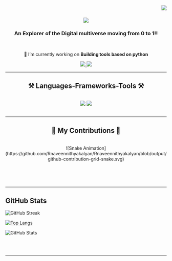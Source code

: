 <img align="right" src="https://visitor-badge.laobi.icu/badge?page_id=Rnaveennithyakalyan.Rnaveennithyakalyan" />

<h1 align="center">
    <img src="https://readme-typing-svg.herokuapp.com/?font=Righteous&size=35&center=true&vCenter=true&width=500&height=70&duration=4000&lines=Hi+There!+👋;+I'm+Naveen!;" />
</h1>

<h3 align="center">An Explorer of the Digital multiverse moving from 0 to 1!!</h3>

<br/>

<div align="center">
 
 🔭 I’m currently working on **Building tools based on python**

 </div>
 
<div align="center"> 
  <a href="mailto:naveennithyakalyan1@gmail.com">
    <img src="https://img.shields.io/badge/Gmail-333333?style=for-the-badge&logo=gmail&logoColor=red" />
  </a>
  <a href="https://linkedin.com/in/r-naveen-nithya-kalyan-5474bb1b7" target="_blank">
    <img src="https://img.shields.io/badge/LinkedIn-0077B5?style=for-the-badge&logo=linkedin&logoColor=white" target="_blank" />
  </a>
  
</div>

 <hr/>
 
<h2 align="center">⚒️ Languages-Frameworks-Tools ⚒️</h2>
<br/>
<div align="center">
    <img src="https://skillicons.dev/icons?i=html,vscode,github,git,c++" />
    <img src="https://skillicons.dev/icons?i=python,mongodb,c,java,mysql" /><br>
</div>

<br/>
<hr/>

<div align="center">
  <h2>🐍 My Contributions 🐍</h2>
  <br>
![Snake Animation](https://github.com/Rnaveennithyakalyan/Rnaveennithyakalyan/blob/output/github-contribution-grid-snake.svg)
  
  <br/><br/><br/>
</div>

<hr/>

## GitHub Stats

![GitHub Streak](https://github-readme-streak-stats.herokuapp.com/?user=Rnaveennithyakalyan&theme=dark) 

[![Top Langs](https://github-readme-stats.vercel.app/api/top-langs/?username=Rnaveennithyakalyan&layout=compact&theme=dark)](https://github.com/Rnaveennithyakalyan/Rnaveennithyakalyan)

![GitHub Stats](https://github-readme-stats.vercel.app/api?username=Rnaveennithyakalyan&show_icons=true&theme=dark)

<br/><br/>

<hr/>


